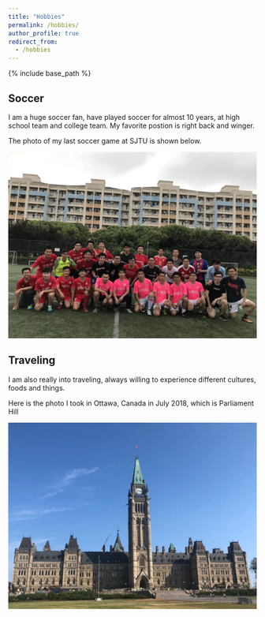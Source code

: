 ```yaml
---
title: "Hobbies"
permalink: /hobbies/
author_profile: true
redirect_from:
  - /hobbies
---
```


{% include base_path %}

## Soccer

I am a huge soccer fan, have played soccer for almost 10 years, at high school team and college team. My favorite postion is right back and winger.

The photo of my last soccer game at SJTU is shown below.

![Last soccer game at SJTU](https://raw.githubusercontent.com/jkzhang7/jkzhang7.github.io/master/images/soccer.jpg)

## Traveling

I am also really into traveling, always willing to experience different cultures, foods and things.

Here is the photo I took in Ottawa, Canada in July 2018, which is Parliament Hill

![](https://raw.githubusercontent.com/jkzhang7/jkzhang7.github.io/master/images/traveling1.jpg)
